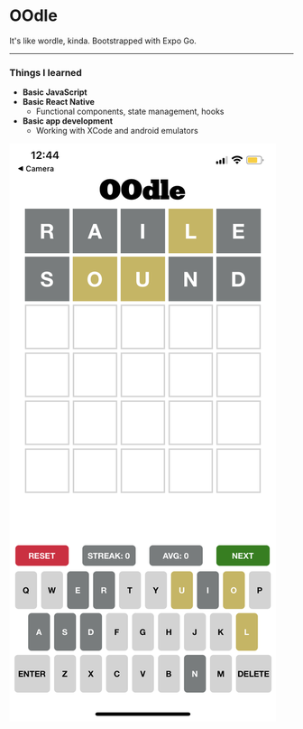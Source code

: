 # OOdle
It's like wordle, kinda. Bootstrapped with Expo Go.

___

### Things I learned
- __Basic JavaScript__
- __Basic React Native__
  - Functional components, state management, hooks
- __Basic app development__
  - Working with XCode and android emulators

![exampleImg](./assets/images/example.PNG)


